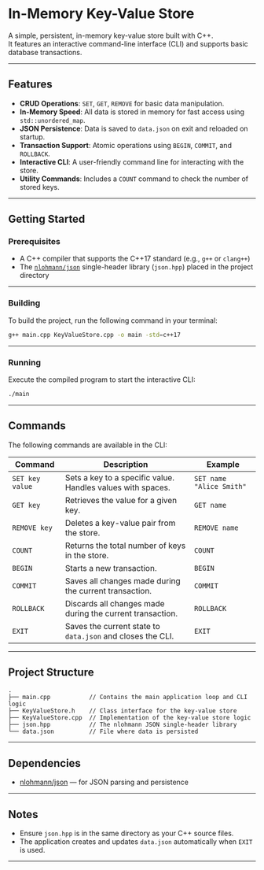 # In-Memory Key-Value Store

A simple, persistent, in-memory key-value store built with C++.  
It features an interactive command-line interface (CLI) and supports basic database transactions.

---

## Features

- **CRUD Operations**: `SET`, `GET`, `REMOVE` for basic data manipulation.
- **In-Memory Speed**: All data is stored in memory for fast access using `std::unordered_map`.
- **JSON Persistence**: Data is saved to `data.json` on exit and reloaded on startup.
- **Transaction Support**: Atomic operations using `BEGIN`, `COMMIT`, and `ROLLBACK`.
- **Interactive CLI**: A user-friendly command line for interacting with the store.
- **Utility Commands**: Includes a `COUNT` command to check the number of stored keys.

---

## Getting Started

### Prerequisites

- A C++ compiler that supports the C++17 standard (e.g., `g++` or `clang++`)
- The [`nlohmann/json`](https://github.com/nlohmann/json) single-header library (`json.hpp`) placed in the project directory

---

### Building

To build the project, run the following command in your terminal:

```bash
g++ main.cpp KeyValueStore.cpp -o main -std=c++17
```

---

### Running

Execute the compiled program to start the interactive CLI:

```bash
./main
```

---

## Commands

The following commands are available in the CLI:

| Command          | Description                                                  | Example                        |
|------------------|--------------------------------------------------------------|--------------------------------|
| `SET key value`  | Sets a key to a specific value. Handles values with spaces. | `SET name "Alice Smith"`       |
| `GET key`        | Retrieves the value for a given key.                        | `GET name`                     |
| `REMOVE key`     | Deletes a key-value pair from the store.                    | `REMOVE name`                  |
| `COUNT`          | Returns the total number of keys in the store.             | `COUNT`                        |
| `BEGIN`          | Starts a new transaction.                                   | `BEGIN`                        |
| `COMMIT`         | Saves all changes made during the current transaction.      | `COMMIT`                       |
| `ROLLBACK`       | Discards all changes made during the current transaction.   | `ROLLBACK`                     |
| `EXIT`           | Saves the current state to `data.json` and closes the CLI.  | `EXIT`                         |

---

## Project Structure

```
.
├── main.cpp           // Contains the main application loop and CLI logic
├── KeyValueStore.h    // Class interface for the key-value store
├── KeyValueStore.cpp  // Implementation of the key-value store logic
├── json.hpp           // The nlohmann JSON single-header library
└── data.json          // File where data is persisted
```

---

## Dependencies

- [nlohmann/json](https://github.com/nlohmann/json) — for JSON parsing and persistence

---

## Notes

- Ensure `json.hpp` is in the same directory as your C++ source files.
- The application creates and updates `data.json` automatically when `EXIT` is used.

---


